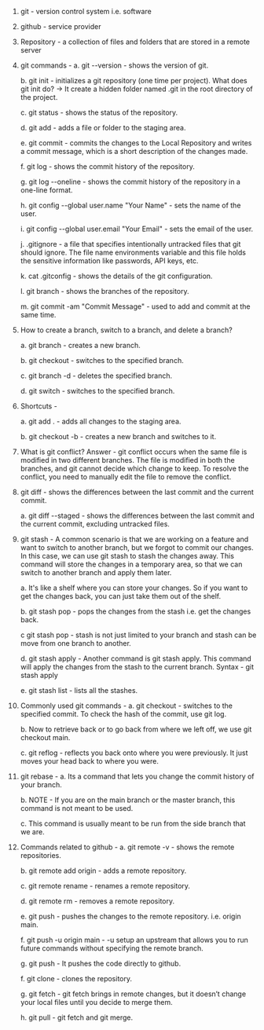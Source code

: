 1. git - version control system i.e. software

2. github - service provider

3. Repository - a collection of files and folders that are stored in a remote server

4. git commands -
   a. git --version - shows the version of git.

   b. git init - initializes a git repository (one time per project). What does git init do? -> It create a hidden folder named .git in the root directory of the project.

   c. git status - shows the status of the repository.

   d. git add - adds a file or folder to the staging area.

   e. git commit - commits the changes to the Local Repository and writes a commit message, which is a short description of the changes made.

   f. git log - shows the commit history of the repository.

   g. git log --oneline - shows the commit history of the repository in a one-line format.

   h. git config --global user.name "Your Name" - sets the name of the user.

   i. git config --global user.email "Your Email" - sets the email of the user.

   j. .gitignore - a file that specifies intentionally untracked files that git should ignore. The file name environments variable and this file holds the sensitive information like passwords, API keys, etc.

   k. cat .gitconfig - shows the details of the git configuration.

   l. git branch - shows the branches of the repository.

   m. git commit -am "Commit Message" - used to add and commit at the same time.

5. How to create a branch, switch to a branch, and delete a branch?

   a. git branch <branch-name> - creates a new branch.

   b. git checkout <branch-name> - switches to the specified branch.

   c. git branch -d <branch-name> - deletes the specified branch.

   d. git switch <branch-name> - switches to the specified branch.

6. Shortcuts -

   a. git add . - adds all changes to the staging area.

   b. git checkout -b <branch-name> - creates a new branch and switches to it.

7. What is git conflict?
   Answer - git conflict occurs when the same file is modified in two different branches. The file is modified in both the branches, and git cannot decide which change to keep. To resolve the conflict, you need to manually edit the file to remove the conflict.

8. git diff - shows the differences between the last commit and the current commit.

   a. git diff --staged - shows the differences between the last commit and the current commit, excluding untracked files.

9. git stash - A common scenario is that we are working on a feature and want to switch to another
   branch, but we forgot to commit our changes. In this case, we can use git stash to stash the changes away. This command will store the changes in a temporary area, so that we can switch to another branch and apply them later.

   a. It's like a shelf where you can store your changes. So if you want to get the changes back, you can just take them out of the shelf.

   b. git stash pop - pops the changes from the stash i.e. get the changes back.

   c git stash pop - stash is not just limited to your branch and stash can be move from one branch to another.

   d. git stash apply - Another command is git stash apply. This command will apply the changes from the stash to the current branch.
   Syntax - git stash apply <stash-name>

   e. git stash list - lists all the stashes.

10. Commonly used git commands -
    a. git checkout <hash> - switches to the specified commit. To check the hash of the commit, use git log.

    b. Now to retrieve back or to go back from where we left off, we use git checkout main.

    c. git reflog - reflects you back onto where you were previously. It just moves your head back to where you were.

11. git rebase -
    a. Its a command that lets you change the commit history of your branch.

    b. NOTE - If you are on the main branch or the master branch, this command is not meant to be used.

    c. This command is usually meant to be run from the side branch that we are.

12. Commands related to github -
    a. git remote -v - shows the remote repositories.

    b. git remote add origin <url> - adds a remote repository.

    c. git remote rename <old-name> <new-name> - renames a remote repository.

    d. git remote rm <name> - removes a remote repository.

    e. git push <remote> <branch> - pushes the changes to the remote repository. i.e. origin main.

    f. git push -u origin main -
    -u setup an upstream that allows you to run future commands without specifying the remote branch.

    g. git push -
    It pushes the code directly to github.

    f. git clone <url> - clones the repository.

    g. git fetch - 
    git fetch brings in remote changes, but it doesn’t change your local files until you decide to merge them.

    h. git pull - git fetch and git merge.
